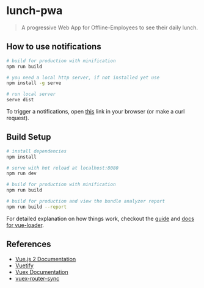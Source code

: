 # lunch-pwa

> A progressive Web App for Offline-Employees to see their daily lunch.

## How to use notifications
``` bash
# build for production with minification
npm run build

# you need a local http server, if not installed yet use
npm install -g serve

# run local server
serve dist
```

To trigger a notifications, open [this](https://us-central1-lunchapp-e3a2d.cloudfunctions.net/notify) link in your browser (or make a curl request).

## Build Setup

``` bash
# install dependencies
npm install

# serve with hot reload at localhost:8080
npm run dev

# build for production with minification
npm run build

# build for production and view the bundle analyzer report
npm run build --report
```

For detailed explanation on how things work, checkout the [guide](http://vuejs-templates.github.io/webpack/) and [docs for vue-loader](http://vuejs.github.io/vue-loader).

## References
+ [Vue.js 2 Documentation](https://vuejs.org/v2/guide/)
+ [Vuetify](https://vuetifyjs.com/en/)
+ [Vuex Documentation](https://vuex.vuejs.org/en/installation.html)
+ [vuex-router-sync](https://github.com/vuejs/vuex-router-sync) 
